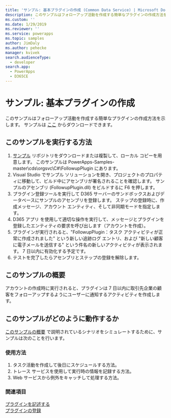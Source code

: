 ```yaml
---
title: 'サンプル: 基本プラグインの作成 (Common Data Service) | Microsoft Docs'
description: このサンプルはフォローアップ活動を作成する簡単なプラグインの作成方法を示します。
ms.custom: ''
ms.date: 1/29/2019
ms.reviewer: ''
ms.service: powerapps
ms.topic: samples
author: JimDaly
ms.author: pehecke
manager: kvivek
search.audienceType:
  - developer
search.app:
  - PowerApps
  - D365CE
---
```

# <a name="sample-create-a-basic-plug-in"></a>サンプル: 基本プラグインの作成

このサンプルはフォローアップ活動を作成する簡単なプラグインの作成方法を示します。 サンプルは [ここ](https://github.com/Microsoft/PowerApps-Samples/tree/master/cds/orgsvc/C%23/FollowupPlugin) からダウンロードできます。

## <a name="how-to-run-this-sample"></a>このサンプルを実行する方法

1. [サンプル](https://github.com/Microsoft/PowerApps-Samples) リポジトリをダウンロードまたは複製して、ローカル コピーを用意します。 このサンプルは PowerApps-Samples-master\cds\orgsvc\C#\FollowupPlugin にあります。
2. Visual Studio でサンプル ソリューションを開き、プロジェクトのプロパティに移動して、ビルド中にアセンブリが署名されることを確認します。 サンプルのアセンブリ (FollowupPlugin.dll) をビルドするに F6 を押します。
3. プラグイン登録ツールを実行して D365 サーバーのサンドボックスおよびデータベースにサンプルのアセンブリを登録します。 ステップの登録時に、作成メッセージ、アカウント エンティティ、そして非同期モードを指定します。
4. D365 アプリ を使用して適切な操作を実行して、メッセージとプラグインを登録したエンティティの要求を呼び出します（アカウントを作成）。
5. プラグインが実行されると、"FollowupPlugin：タスク アクティビティが正常に作成されました" という新しい追跡ログ エントリ、および "新しい顧客に電子メールを送信する" という件名の新しいアクティビティが表示されます。 7 日以内に有効化する予定です。
6. テストを完了したらアセンブリとステップの登録を解除します。

## <a name="what-this-sample-does"></a>このサンプルの概要

アカウントの作成時に実行されると、プラグインは 7 日以内に取引先企業の顧客をフォローアップするようにユーザーに通知するアクティビティを作成します。

## <a name="how-this-sample-works"></a>このサンプルがどのように動作するか

[このサンプルの概要](#what-this-sample-does) で説明されているシナリオをシミュレートするために、サンプルは次のことを行います。

### <a name="demonstrate"></a>使用方法

1. タスク活動を作成して後日にスケジュールする方法。
2. トレース サービスを使用して実行時の情報を記録する方法。
3. Web サービスから例外をキャッチして処理する方法。

### <a name="see-also"></a>関連項目
[プラグインを記述する](../../write-plug-in.md)  
[プラグインの登録](../../register-plug-in.md)